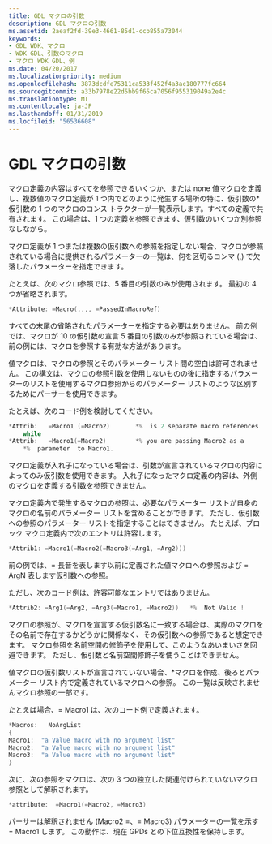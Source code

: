 ```yaml
---
title: GDL マクロの引数
description: GDL マクロの引数
ms.assetid: 2aeaf2fd-39e3-4661-85d1-ccb855a73044
keywords:
- GDL WDK、マクロ
- WDK GDL、引数のマクロ
- マクロ WDK GDL、例
ms.date: 04/20/2017
ms.localizationpriority: medium
ms.openlocfilehash: 3873dcdfe75311ca533f452f4a3ac180777fc664
ms.sourcegitcommit: a33b7978e22d5bb9f65ca7056f955319049a2e4c
ms.translationtype: MT
ms.contentlocale: ja-JP
ms.lasthandoff: 01/31/2019
ms.locfileid: "56536608"
---
```

# <a name="gdl-macro-arguments"></a>GDL マクロの引数


マクロ定義の内容はすべてを参照できるいくつか、または none 値マクロを定義し、複数値のマクロ定義が 1 つ内でどのように発生する場所の特に、仮引数の\*仮引数の 1 つのマクロのコンス トラクターが一覧表示します。すべての定義で共有されます。 この場合は、1 つの定義を参照できます、仮引数のいくつか別参照なしながら。

マクロ定義が 1 つまたは複数の仮引数への参照を指定しない場合、マクロが参照されている場合に提供されるパラメーターの一覧は、何を区切るコンマ (,) で欠落したパラメーターを指定できます。

たとえば、次のマクロ参照では、5 番目の引数のみが使用されます。 最初の 4 つが省略されます。

```cpp
*Attribute: =Macro(,,,, =PassedInMacroRef)
```

すべての末尾の省略されたパラメーターを指定する必要はありません。 前の例では、マクロが 10 の仮引数の宣言 5 番目の引数のみが参照されている場合は、前の例には、マクロを参照する有効な方法があります。

値マクロは、マクロの参照とそのパラメーター リスト間の空白は許可されません。 この構文は、マクロの参照引数を使用しないものの後に指定するパラメーターのリストを使用するマクロ参照からのパラメーター リストのような区別するためにパーサーを使用できます。

たとえば、次のコード例を検討してください。

```cpp
*Attrib:   =Macro1 (=Macro2)       *%  is 2 separate macro references
    while
*Attrib:   =Macro1(=Macro2)        *% you are passing Macro2 as a 
    *%  parameter  to Macro1.
```

マクロ定義が入れ子になっている場合は、引数が宣言されているマクロの内容によってのみ仮引数を使用できます。 入れ子になったマクロ定義の内容は、外側のマクロを定義する引数を参照できません。

マクロ定義内で発生するマクロの参照は、必要なパラメーター リストが自身のマクロの名前のパラメーター リストを含めることができます。 ただし、仮引数への参照のパラメーター リストを指定することはできません。 たとえば、ブロック マクロ定義内で次のエントリは許容します。

```cpp
*Attrib1: =Macro1(=Macro2(=Macro3(=Arg1, =Arg2)))
```

前の例では、= 長音を表します以前に定義された値マクロへの参照および = ArgN 表します仮引数への参照。

ただし、次のコード例は、許容可能なエントリではありません。

```cpp
*Attrib2: =Arg1(=Arg2, =Arg3(=Macro1, =Macro2))   *%  Not Valid !
```

マクロの参照が、マクロを宣言する仮引数名に一致する場合は、実際のマクロをその名前で存在するかどうかに関係なく、その仮引数への参照であると想定できます。 マクロ参照を名前空間の修飾子を使用して、このようなあいまいさを回避できます。 ただし、仮引数と名前空間修飾子を使うことはできません。

値マクロの仮引数リストが宣言されていない場合、\*マクロを作成、後ろとパラメーター リスト内で定義されているマクロへの参照。 この一覧は反映されませんマクロ参照の一部です。

たとえば場合、= Macro1 は、次のコード例で定義されます。

```cpp
*Macros:   NoArgList
{
Macro1:  "a Value macro with no argument list"
Macro2:  "a Value macro with no argument list"
Macro3:  "a Value macro with no argument list"
}
```

次に、次の参照をマクロは、次の 3 つの独立した関連付けられていないマクロ参照として解釈されます。

```cpp
*attribute:  =Macro1(=Macro2, =Macro3)
```

パーサーは解釈されません (Macro2 =、= Macro3) パラメーターの一覧を示す = Macro1 します。 この動作は、現在 GPDs との下位互換性を保持します。

 

 




